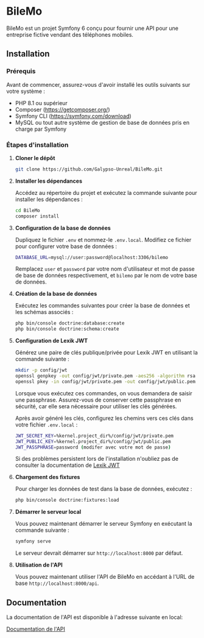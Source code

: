 # BileMo

BileMo est un projet Symfony 6 conçu pour fournir une API pour une entreprise fictive vendant des téléphones mobiles.

## Installation

### Prérequis

Avant de commencer, assurez-vous d'avoir installé les outils suivants sur votre système :

- PHP 8.1 ou supérieur
- Composer (https://getcomposer.org/)
- Symfony CLI (https://symfony.com/download)
- MySQL ou tout autre système de gestion de base de données pris en charge par Symfony

### Étapes d'installation

1. **Cloner le dépôt**

    ```bash
    git clone https://github.com/Galypso-Unreal/BileMo.git
    ```

2. **Installer les dépendances**

    Accédez au répertoire du projet et exécutez la commande suivante pour installer les dépendances :

    ```bash
    cd BileMo
    composer install
    ```

3. **Configuration de la base de données**

    Dupliquez le fichier `.env` et nommez-le `.env.local`. Modifiez ce fichier pour configurer votre base de données :

    ```bash
    DATABASE_URL=mysql://user:password@localhost:3306/bilemo
    ```

    Remplacez `user` et `password` par votre nom d'utilisateur et mot de passe de base de données respectivement, et `bilemo` par le nom de votre base de données.

4. **Création de la base de données**

    Exécutez les commandes suivantes pour créer la base de données et les schémas associés :

    ```bash
    php bin/console doctrine:database:create
    php bin/console doctrine:schema:create
    ```
5. **Configuration de Lexik JWT**

    Générez une paire de clés publique/privée pour Lexik JWT en utilisant la commande suivante :

    ```bash
    mkdir -p config/jwt
    openssl genpkey -out config/jwt/private.pem -aes256 -algorithm rsa -pkeyopt rsa_keygen_bits:4096
    openssl pkey -in config/jwt/private.pem -out config/jwt/public.pem -pubout
    ```

    Lorsque vous exécutez ces commandes, on vous demandera de saisir une passphrase. Assurez-vous de conserver cette passphrase en sécurité, car elle sera nécessaire pour utiliser les clés générées.

    Après avoir généré les clés, configurez les chemins vers ces clés dans votre fichier `.env.local` :

    ```bash
    JWT_SECRET_KEY=%kernel.project_dir%/config/jwt/private.pem
    JWT_PUBLIC_KEY=%kernel.project_dir%/config/jwt/public.pem
    JWT_PASSPHRASE=password (modifer avec votre mot de passe)
    ```

    Si des problèmes persistent lors de l'installation n'oubliez pas de consulter la documentation de [Lexik JWT](https://symfony.com/bundles/LexikJWTAuthenticationBundle/current/index.html)
6. **Chargement des fixtures**

    Pour charger les données de test dans la base de données, exécutez :

    ```bash
    php bin/console doctrine:fixtures:load
    ```

7. **Démarrer le serveur local**

    Vous pouvez maintenant démarrer le serveur Symfony en exécutant la commande suivante :

    ```bash
    symfony serve
    ```

    Le serveur devrait démarrer sur `http://localhost:8000` par défaut.

8. **Utilisation de l'API**

    Vous pouvez maintenant utiliser l'API de BileMo en accédant à l'URL de base `http://localhost:8000/api`.

## Documentation

La documentation de l'API est disponible à l'adresse suivante en local:

[Documentation de l'API](http://localhost:8000/api/doc)
